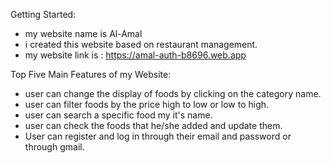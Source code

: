 Getting Started: 
- my website name is Al-Amal 
- i created this website based on restaurant management.
- my website link is : https://amal-auth-b8696.web.app

Top Five Main Features of my Website:
- user can change the display of foods by clicking on the category name.
- user can filter foods by the price high to low or low to high.
- user can search a specific food my it's name.
- user can check the foods that he/she added and update them.
- User can register and log in through their email and password or through gmail.
